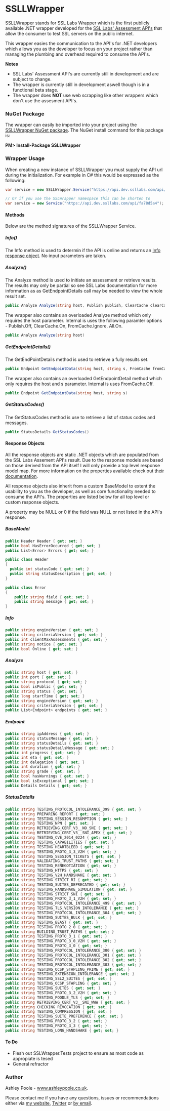 SSLLWrapper
===========

SSLLWrapper stands for SSL Labs Wrapper which is the first publicly available .NET wrapper developed for the [SSL Labs' Assessment API's](https://github.com/ssllabs/ssllabs-scan/blob/master/ssllabs-api-docs.md) that allow the consumer to test SSL servers on the public internet.

This wrapper easies the communication to the API's for .NET developers which allows you as the developer to focus on your project rather than managing the plumbing and overhead required to consume the API's.

**Notes**
- SSL Labs' Assessment API's are currently still in development and are subject to change.
- The wrapper is currently still in development aswell though is in a functional beta stage.
- The wrapper does **NOT** use web scrapping like other wrappers which don't use the assesment API's.

### NuGet Package
The wrapper can easily be imported into your project using the [SSLLWrapper NuGet package](https://www.nuget.org/packages/SSLLWrapper/). The NuGet install command for this package is:

**PM> Install-Package SSLLWrapper**

### Wrapper Usage
When creating a new instance of SSLLWrapper you must supply the API url during the initialization. For example in C# this would be expressed as the following: 
```C#
var service = new SSLLWrapper.Service("https://api.dev.ssllabs.com/api/fa78d5a4");

// Or if you use the SSLWrapper namespace this can be shorten to
var service = new Service("https://api.dev.ssllabs.com/api/fa78d5a4");
```
#### Methods

Below are the method signatures of the SSLLWrapper Service.

##### Info()

The Info method is used to determin if the API is online and returns an [Info response object](https://github.com/AshleyPoole/SSLLWrapper/blob/master/README.md#info-1). No input parameters are taken.

##### Analyze()

The Analyze method is used to initiate an assessment or retrieve results. The results may only be partial so see SSL Labs documentation for more information as as GetEndpointDetails call may be needed to view the whole result set.

```C#
public Analyze Analyze(string host, Publish publish, ClearCache clearCache, FromCache fromCache, All all)
```

The wrapper also contains an overloaded Analyze method which only requires the host parameter. Internal is uses the following paramter options - Publish.Off, ClearCache.On, FromCache.Ignore, All.On.
```C#
public Analyze Analyze(string host)
```

##### GetEndpointDetails()

The GetEndPointDetails method is used to retrieve a fully results set.
```C#
public Endpoint GetEndpointData(string host, string s, FromCache fromCache)
```

The wrapper also contains an overloaded GetEndpointDetail method which only requires the host and s parameter. Internal is uses FromCache.Off.
```C#
public Endpoint GetEndpointData(string host, string s)
```

##### GetStatusCodes()

The GetStatusCodes method is use to retrieve a list of status codes and messages.
```C#
public StatusDetails GetStatusCodes()
```

#### Response Objects

All the response objects are static .NET objects which are populated from the SSL Labs Assement API's result.  Due to the response models are based on those derived from the API itself I will only provide a top level response model map. For more information on the properties available check out [their documentation](https://github.com/ssllabs/ssllabs-scan/blob/master/ssllabs-api-docs.md#response-objects).

All response objects also inherit from a custom BaseModel to extent the usability to you as the developer, as well as core functionality needed to consume the API's. The properties are listed below for all top level or custom response objects.

A property may be NULL or 0 if the field was NULL or not listed in the API's response.

##### BaseModel
```C#
public Header Header { get; set; }
public bool HasErrorOccurred { get; set; }
public List<Error> Errors { get; set; }

public class Header
{
  public int statusCode { get; set; }
  public string statusDescription { get; set; }
}

public class Error
{
	public string field { get; set; }
	public string message { get; set; }
}
```

##### Info
```C#
public string engineVersion { get; set; }
public string criteriaVersion { get; set; }
public int clientMaxAssessments { get; set; }
public string notice { get; set; }
public bool Online { get; set; }
```

##### Analyze
```C#
public string host { get; set; }
public int port { get; set; }
public string protocol { get; set; }
public bool isPublic { get; set; }
public string status { get; set; }
public long startTime { get; set; }
public string engineVersion { get; set; }
public string criteriaVersion { get; set; }
public List<Endpoint> endpoints { get; set; }
```

##### Endpoint
```C#
public string ipAddress { get; set; }
public string statusMessage { get; set; }
public string statusDetails { get; set; }
public string statusDetailsMessage { get; set; }
public int progress { get; set; }
public int eta { get; set; }
public int delegation { get; set; }
public int duration { get; set; }
public string grade { get; set; }
public bool hasWarnings { get; set; }
public bool isExceptional { get; set; }
public Details Details { get; set; }
```

##### StatusDetails
```C#
public string TESTING_PROTOCOL_INTOLERANCE_399 { get; set; }
public string PREPARING_REPORT { get; set; }
public string TESTING_SESSION_RESUMPTION { get; set; }
public string TESTING_NPN { get; set; }
public string RETRIEVING_CERT_V3__NO_SNI { get; set; }
public string RETRIEVING_CERT_V3__SNI_APEX { get; set; }
public string TESTING_CVE_2014_0224 { get; set; }
public string TESTING_CAPABILITIES { get; set; }
public string TESTING_HEARTBLEED { get; set; }
public string TESTING_PROTO_3_3_V2H { get; set; }
public string TESTING_SESSION_TICKETS { get; set; }
public string VALIDATING_TRUST_PATHS { get; set; }
public string TESTING_RENEGOTIATION { get; set; }
public string TESTING_HTTPS { get; set; }
public string TESTING_V2H_HANDSHAKE { get; set; }
public string TESTING_STRICT_RI { get; set; }
public string TESTING_SUITES_DEPRECATED { get; set; }
public string TESTING_HANDSHAKE_SIMULATION { get; set; }
public string TESTING_STRICT_SNI { get; set; }
public string TESTING_PROTO_3_1_V2H { get; set; }
public string TESTING_PROTOCOL_INTOLERANCE_499 { get; set; }
public string TESTING_TLS_VERSION_INTOLERANCE { get; set; }
public string TESTING_PROTOCOL_INTOLERANCE_304 { get; set; }
public string TESTING_SUITES_BULK { get; set; }
public string TESTING_BEAST { get; set; }
public string TESTING_PROTO_2_0 { get; set; }
public string BUILDING_TRUST_PATHS { get; set; }
public string TESTING_PROTO_3_1 { get; set; }
public string TESTING_PROTO_3_0_V2H { get; set; }
public string TESTING_PROTO_3_0 { get; set; }
public string TESTING_PROTOCOL_INTOLERANCE_300 { get; set; }
public string TESTING_PROTOCOL_INTOLERANCE_301 { get; set; }
public string TESTING_PROTOCOL_INTOLERANCE_302 { get; set; }
public string TESTING_PROTOCOL_INTOLERANCE_303 { get; set; }
public string TESTING_OCSP_STAPLING_PRIME { get; set; }
public string TESTING_EXTENSION_INTOLERANCE { get; set; }
public string TESTING_SSL2_SUITES { get; set; }
public string TESTING_OCSP_STAPLING { get; set; }
public string TESTING_SUITES { get; set; }
public string TESTING_PROTO_3_2_V2H { get; set; }
public string TESTING_POODLE_TLS { get; set; }
public string RETRIEVING_CERT_V3__SNI_WWW { get; set; }
public string CHECKING_REVOCATION { get; set; }
public string TESTING_COMPRESSION { get; set; }
public string TESTING_SUITE_PREFERENCE { get; set; }
public string TESTING_PROTO_3_2 { get; set; }
public string TESTING_PROTO_3_3 { get; set; }
public string TESTING_LONG_HANDSHAKE { get; set; }
```

#### To Do
- Flesh out SSLWrapper.Tests project to ensure as most code as appropiate is tesed
- General refractor 

### Author
Ashley Poole - www.ashleypoole.co.uk.

Please contact me if you have any questions, issues or recommendations either via [my website](http://www.ashleypoole.co.uk), [Twitter](http://twitter.com/geekypants92) or [by email](mailto:git@ashleypoole.co.uk).
